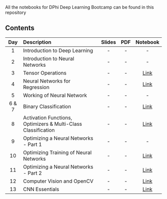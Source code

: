 All the notebooks for DPhi Deep Learning Bootcamp can be found in this repository

## Contents  

| Day   | Description                           | Slides | PDF | Notebook |
| :---: |:------------------------------------- | :-----:| :-------:|:-------:|
| 1     | Introduction to Deep Learning         | - | - | - |
| 2     | Introduction to Neural Networks       | - | - | - |
| 3     | Tensor Operations                     | - | - |[Link](https://github.com/dphi-official/Deep_Learning_Bootcamp/tree/master/Tensor_Operations) |
| 4     | Neural Networks for Regression        | - | - | [Link](https://github.com/dphi-official/Deep_Learning_Bootcamp/tree/master/Linear_Regression) |
| 5     | Working of Neural Network             | - | - | - |
| 6 & 7 | Binary Classification                 | - | - | [Link](https://github.com/dphi-official/Deep_Learning_Bootcamp/tree/master/DL%20For%20Classification) |
| 8     | Activation Functions, Optimizers & Multi-Class Classification | - | - |[Link](https://github.com/dphi-official/Deep_Learning_Bootcamp/tree/master/Multi_Class_Classification) | 
| 9     | Optimizing a Neural Networks - Part 1 | - | - | - |
| 10    | Optimizing Training of Neural Networks| - | - | [Link](https://github.com/dphi-official/Deep_Learning_Bootcamp/tree/master/Optimization_Techniques) |
| 11    | Optimizing a Neural Networks - Part 2 | - | - | [Link](https://github.com/dphi-official/Deep_Learning_Bootcamp/tree/master/Multi_Class_Classification) |
| 12    | Computer Vision and OpenCV            | - | - | [Link](https://github.com/dphi-official/Deep_Learning_Bootcamp/tree/master/OpenCV) |
| 13    | CNN Essentials                        | - | - | [Link](https://github.com/dphi-official/convolutional_neural_networks_essentials/tree/master/tutorials) |


